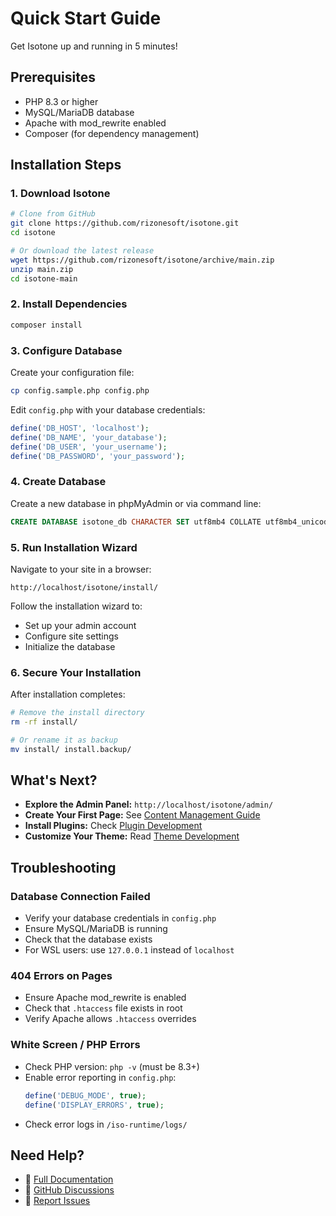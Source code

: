 # Quick Start Guide

Get Isotone up and running in 5 minutes!

## Prerequisites

- PHP 8.3 or higher
- MySQL/MariaDB database
- Apache with mod_rewrite enabled
- Composer (for dependency management)

## Installation Steps

### 1. Download Isotone

```bash
# Clone from GitHub
git clone https://github.com/rizonesoft/isotone.git
cd isotone

# Or download the latest release
wget https://github.com/rizonesoft/isotone/archive/main.zip
unzip main.zip
cd isotone-main
```

### 2. Install Dependencies

```bash
composer install
```

### 3. Configure Database

Create your configuration file:

```bash
cp config.sample.php config.php
```

Edit `config.php` with your database credentials:

```php
define('DB_HOST', 'localhost');
define('DB_NAME', 'your_database');
define('DB_USER', 'your_username');
define('DB_PASSWORD', 'your_password');
```

### 4. Create Database

Create a new database in phpMyAdmin or via command line:

```sql
CREATE DATABASE isotone_db CHARACTER SET utf8mb4 COLLATE utf8mb4_unicode_ci;
```

### 5. Run Installation Wizard

Navigate to your site in a browser:

```
http://localhost/isotone/install/
```

Follow the installation wizard to:
- Set up your admin account
- Configure site settings
- Initialize the database

### 6. Secure Your Installation

After installation completes:

```bash
# Remove the install directory
rm -rf install/

# Or rename it as backup
mv install/ install.backup/
```

## What's Next?

- **Explore the Admin Panel:** `http://localhost/isotone/admin/`
- **Create Your First Page:** See [Content Management Guide](../guides/content-management.md)
- **Install Plugins:** Check [Plugin Development](../development/plugins.md)
- **Customize Your Theme:** Read [Theme Development](../development/themes.md)

## Troubleshooting

### Database Connection Failed

- Verify your database credentials in `config.php`
- Ensure MySQL/MariaDB is running
- Check that the database exists
- For WSL users: use `127.0.0.1` instead of `localhost`

### 404 Errors on Pages

- Ensure Apache mod_rewrite is enabled
- Check that `.htaccess` file exists in root
- Verify Apache allows `.htaccess` overrides

### White Screen / PHP Errors

- Check PHP version: `php -v` (must be 8.3+)
- Enable error reporting in `config.php`:
  ```php
  define('DEBUG_MODE', true);
  define('DISPLAY_ERRORS', true);
  ```
- Check error logs in `/iso-runtime/logs/`

## Need Help?

- 📖 [Full Documentation](../README.md)
- 💬 [GitHub Discussions](https://github.com/rizonesoft/isotone/discussions)
- 🐛 [Report Issues](https://github.com/rizonesoft/isotone/issues)